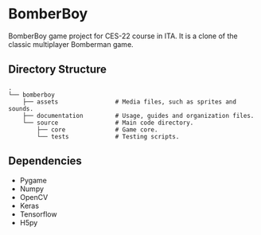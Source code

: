 # BomberBoy
BomberBoy game project for CES-22 course in ITA. It is a clone of the classic 
multiplayer Bomberman game.

## Directory Structure

```
.
└── bomberboy
    ├── assets                # Media files, such as sprites and sounds.
    ├── documentation         # Usage, guides and organization files.
    └── source                # Main code directory.
        ├── core              # Game core.
        └── tests             # Testing scripts.
```

## Dependencies
- Pygame
- Numpy
- OpenCV
- Keras
- Tensorflow
- H5py

